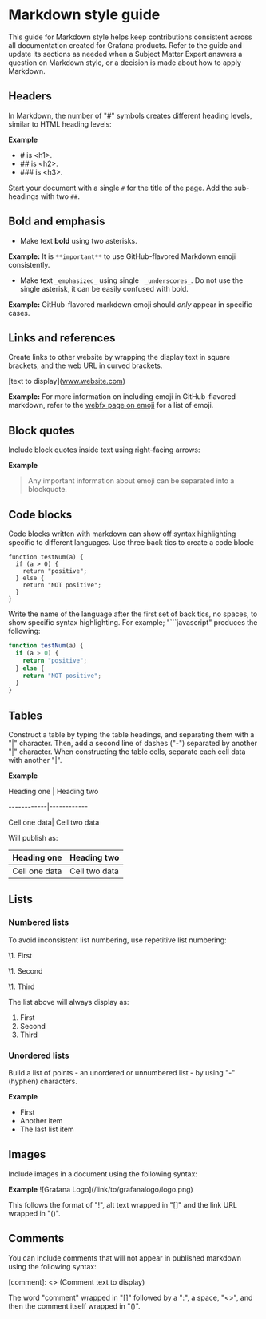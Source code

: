 # Markdown style guide

This guide for Markdown style helps keep contributions consistent across all documentation created for Grafana products. Refer to the guide and update its sections as needed when a Subject Matter Expert answers a question on Markdown style, or a decision is made about how to apply Markdown.

## Headers

In Markdown, the number of "#" symbols creates different heading levels, similar to HTML heading levels:

**Example**

- \# is \<h1>.
- \#\# is \<h2>.
- \#\#\# is \<h3>.

Start your document with a single ``#`` for the title of the page. Add the sub-headings with two ``##``.

## Bold and emphasis

- Make text **bold** using two asterisks.

**Example:** It is ``**important**`` to use GitHub-flavored Markdown emoji consistently.

- Make text ``_emphasized_`` using single `` _underscores_``. Do not use the single asterisk, it can be easily confused with bold.

**Example:** GitHub-flavored markdown emoji should _only_ appear in specific cases.


## Links and references

Create links to other website by wrapping the display text in square brackets, and the web URL in curved brackets.

\[text to display](www.website.com)

**Example:** For more information on including emoji in GitHub-flavored markdown, refer to the [webfx page on emoji](https://www.webfx.com/tools/emoji-cheat-sheet/) for a list of emoji.

## Block quotes

Include block quotes inside text using right-facing arrows:

**Example**

> Any important information
> about emoji can be separated into
> a blockquote.

## Code blocks

Code blocks written with markdown can show off syntax highlighting specific to different languages. Use three back tics to create a code block:

```
function testNum(a) {
  if (a > 0) {
    return "positive";
  } else {
    return "NOT positive";
  }
}
```

Write the name of the language after the first set of back tics, no spaces, to show specific syntax highlighting. For example; "\```javascript" produces the following:

```javascript
function testNum(a) {
  if (a > 0) {
    return "positive";
  } else {
    return "NOT positive";
  }
}
```
## Tables

Construct a table by typing the table headings, and separating them with a "|" character. Then, add a second line of dashes ("-") separated by another "|" character. When constructing the table cells, separate each cell data with another "|".

**Example**

Heading one | Heading two

\------------|------------

Cell one data| Cell two data

Will publish as:

Heading one | Heading two
------------|------------
Cell one data| Cell two data

## Lists

### Numbered lists

To avoid inconsistent list numbering, use repetitive list numbering:

\1. First

\1. Second

\1. Third

The list above will always display as:

1. First
2. Second
3. Third

### Unordered lists

Build a list of points - an unordered or unnumbered list - by using "\-" (hyphen) characters.

**Example**

- First
- Another item
- The last list item

## Images

Include images in a document using the following syntax:

**Example** \!\[Grafana Logo](/link/to/grafanalogo/logo.png)

This follows the format of "!", alt text wrapped in "[]" and the link URL wrapped in "()".

## Comments

You can include comments that will not appear in published markdown using the following syntax:

\[comment]: <> (Comment text to display)

The word "comment" wrapped in "[]" followed by a ":", a space, "<>", and then the comment itself wrapped in "()".
